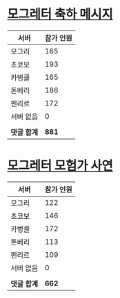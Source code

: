 # [모그레터 축하 메시지](./Event250701_v7_2_10th_moogleletter0.md)

|서버|참가 인원|
|-|-|
|모그리|165|
|초코보|193|
|카벙클|165|
|톤베리|186|
|펜리르|172|
|서버 없음|0|
|||
|**댓글 합계**|**881**|


# [모그레터 모험가 사연](./Event250701_v7_2_10th_moogleletter1.md)

|서버|참가 인원|
|-|-|
|모그리|122|
|초코보|146|
|카벙클|172|
|톤베리|113|
|펜리르|109|
|서버 없음|0|
|||
|**댓글 합계**|**662**|


